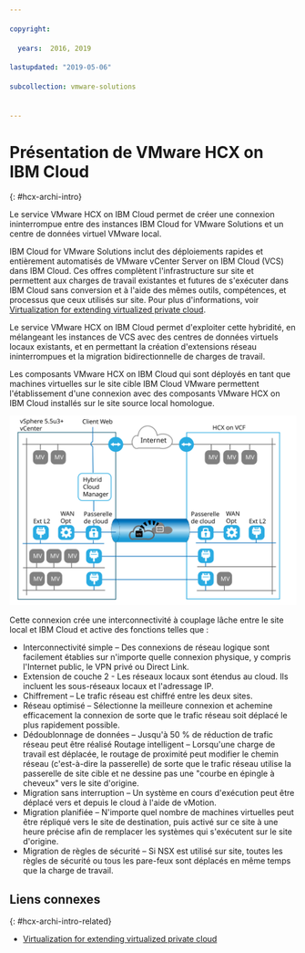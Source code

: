 ```yaml
---

copyright:

  years:  2016, 2019

lastupdated: "2019-05-06"

subcollection: vmware-solutions


---
```

# Présentation de VMware HCX on IBM Cloud
{: #hcx-archi-intro}

Le service VMware HCX on IBM Cloud permet de créer une connexion ininterrompue entre des instances IBM Cloud for VMware Solutions et un centre de données virtuel VMware local.

IBM Cloud for VMware Solutions inclut des déploiements rapides et entièrement automatisés de VMware vCenter Server on IBM Cloud (VCS) dans IBM Cloud. Ces offres complètent l'infrastructure sur site et permettent aux charges de travail existantes et futures de s'exécuter dans IBM Cloud sans conversion et à l'aide des mêmes outils, compétences, et processus que ceux utilisés sur site. Pour plus d'informations, voir [Virtualization for extending virtualized private cloud](https://www.ibm.com/cloud/garage/architectures/virtualizationArchitecture).

Le service VMware HCX on IBM Cloud permet d'exploiter cette hybridité, en mélangeant les instances de VCS avec des centres de données virtuels locaux existants, et en permettant la création d'extensions réseau ininterrompues et la migration bidirectionnelle de charges de travail.

Les composants VMware HCX on IBM Cloud qui sont déployés en tant que machines virtuelles sur le site cible IBM Cloud VMware permettent l'établissement d'une connexion avec des composants VMware HCX on IBM Cloud installés sur le site source local homologue.

![VMware vCenter Server – Services cloud hybrides](../../images/cloudfoundation_hybrid_cloud_services.svg "VMware vCenter Server – Services cloud hybrides")


Cette connexion crée une interconnectivité à couplage lâche entre le site local et IBM Cloud et active des fonctions telles que :
* Interconnectivité simple – Des connexions de réseau logique sont facilement établies sur n'importe quelle connexion physique, y compris l'Internet public, le VPN privé ou Direct Link.
* Extension de couche 2 - Les réseaux locaux sont étendus au cloud. Ils incluent les sous-réseaux locaux et l'adressage IP.
* Chiffrement – Le trafic réseau est chiffré entre les deux sites.
* Réseau optimisé – Sélectionne la meilleure connexion et achemine efficacement la connexion de sorte que le trafic réseau soit déplacé le plus rapidement possible.
* Dédoublonnage de données – Jusqu'à 50 % de réduction de trafic réseau peut être réalisé Routage intelligent – Lorsqu'une charge de travail est déplacée, le routage de proximité peut modifier le chemin réseau (c'est-à-dire la passerelle) de sorte que le trafic réseau utilise la passerelle de site cible et ne dessine pas une "courbe en épingle à cheveux" vers le site d'origine.
* Migration sans interruption – Un système en cours d'exécution peut être déplacé vers et depuis le cloud à l'aide de vMotion.
* Migration planifiée – N'importe quel nombre de machines virtuelles peut être répliqué vers le site de destination, puis activé sur ce site à une heure précise afin de remplacer les systèmes qui s'exécutent sur le site d'origine.
* Migration de règles de sécurité – Si NSX est utilisé sur site, toutes les règles de sécurité ou tous les pare-feux sont déplacés en même temps que la charge de travail.

## Liens connexes
{: #hcx-archi-intro-related}

* [Virtualization for extending virtualized private cloud](https://www.ibm.com/cloud/garage/architectures/virtualizationArchitecture)

